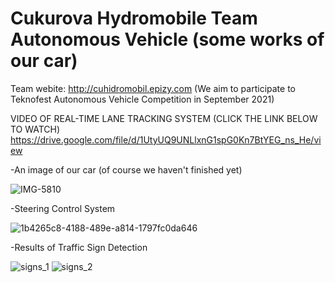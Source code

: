 # Cukurova Hydromobile Team Autonomous Vehicle (some works of our car) 
Team webite: http://cuhidromobil.epizy.com
(We aim to participate to Teknofest Autonomous Vehicle Competition in September 2021)

VIDEO OF REAL-TIME LANE TRACKING SYSTEM (CLICK THE LINK BELOW TO WATCH)
https://drive.google.com/file/d/1UtyUQ9UNLlxnG1spG0Kn7BtYEG_ns_He/view






-An image of our car (of course we haven't finished yet)

![IMG-5810](https://user-images.githubusercontent.com/42544569/111986849-82d24f00-8b1f-11eb-8338-8fbf19c3a3b9.jpg)


-Steering Control System


![1b4265c8-4188-489e-a814-1797fc0da646](https://user-images.githubusercontent.com/42544569/111986420-fa53ae80-8b1e-11eb-98c7-c8a4daf57c54.gif)


-Results of Traffic Sign Detection


![signs_1](https://user-images.githubusercontent.com/42544569/111962356-44c73200-8b03-11eb-9b24-04715136eb3a.jpeg)
![signs_2](https://user-images.githubusercontent.com/42544569/111962383-4a247c80-8b03-11eb-8d19-6d708fde7884.jpeg)






